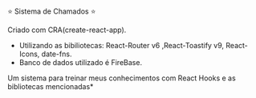 :star: Sistema de Chamados :star:


Criado com CRA(create-react-app).
- Utilizando as bibiliotecas: React-Router v6 ,React-Toastify v9, React-Icons, date-fns.
- Banco de dados utilizado é FireBase.

Um sistema para treinar meus conhecimentos com React Hooks e as bibliotecas mencionadas*
